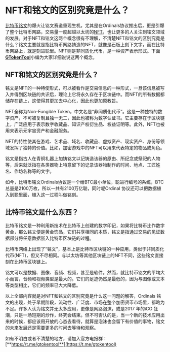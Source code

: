 # NFT和铭文的区别究竟是什么？

[比特币铭文](bi-quan-bi-te-bi-ming-wen-he-fu-wen-qu-bie-fu-wen-ru-he-yun-zuo-de.md)的爆火让铭文赛道重现生机，尤其是在Ordinals协议推出后，更是引爆了整个比特币网路，交易量一度超越以太坊的[NFT](nft-shi-shen-me-yi-si-yi-wen-tong-su-jie-shi-shen-me-shi-nft.md)，也让更多的人关注到铭文领域的发展。对于NFT和铭文这两个概念很有不理解，不清楚NFT和铭文的区别究竟是什么？铭文主要就是指比特币网路铸造的NFT，就像是石板上刻下文字，而在比特币网路上，就是刻进聪里。NFT则是非同质化代币，是一种资产表示形式。下面[**GTokenTool**](https://docs.gtokentool.com)小编为大家详细说说这两个概念。

## NFT和铭文的区别究竟是什么？

铭文是NFT的一种特使形式，可以被看作是交易信息的一种形式，一旦该信息被写入并得到区块链的共识后，理论上它将永久存在于区块链中。而NFT的所有数据都储存在链上，这使得其更加去中心化，因此也更加原教旨。

NFT全称为Non-Fungible Token，中文名是“非同质化代币”。这是一种独特的数字资产，不可被复制且独一无二，因此也被称为数字认证书。它主要存在于区块链上，广泛应用于表示数字收藏品、知识产权衍生品、权益证明等。此外，NFT也被用来表示元宇宙资产和金融服务。

NFT的特性使其在游戏、艺术品、域名、收藏品、虚拟资产、现实资产、身份等领域发挥了独特的价值。比如，加密游戏中的NFT可以用来代表特定的物品或角色。

铭文是指古人在青铜礼器上加铸铭文以记铸造该器的原由、所纪念或祭祀的人物等，后来就泛指在各类器物上特意留下的记录该器物制作的时间、地点、工匠姓名、作坊名称等的文字。

如今，比特币铭文Ordinals协议是一个给BTC最小单位，聪进行编号的系统，BTC总量是2100万枚，所以一共有2100万亿聪，同时呢Ordinal 协议还可以把数据植入到聪里面，植入这一过程叫做铭刻。

## 比特币铭文是什么东西？

比特币铭文是一种利用新技术在比特币上创建的数字印记，如果将比特币比作数字黄金，那么铭文便是黄金饰品，它们共享相同的本质，铭文是指通过交易的见证数据部分将任意数据嵌入比特币区块链的过程。

比特币网络上出现了“铭文”，基本上是比特币区块链的一种应用，类似于非同质化代币(NFT)，但又不尽相同。与以太坊等其他区块链上的NFT不同，这些铭文直接刻在比特币区块链上。

铭文可以是数据、图像、音频、视频，甚至是软件。然而，就比特币铭文的平均大小而言，音频和视频类型是最大的。它们的足迹仍然是最低的，因为与图像或文本等类型相比，它们的频率已大大降低。

以上全部内容就是对NFT和铭文的区别究竟是什么这一问题的解答，Ordinals 铭文的出现，处于早期阶段，流动性、广泛度、市场在整个加密货币市场里，都略为不足。许多人认为铭文并无太多应用，更像是网路泡沫，或是2017 年的iCO 狂潮，只是一场短期的炒作，终究会结束。但不可否认的是，当一个新的技术应用出来的时候，都应该用开放的心态去看待，就算是泡沫也会留下有价值的事物，铭文的未来发展还是需要更多的时间去等待和观察。

如有不明白或者不清楚的地方，请加入官方电报群：[**https://t.me/gtokentool**](https://t.me/gtokentool)
